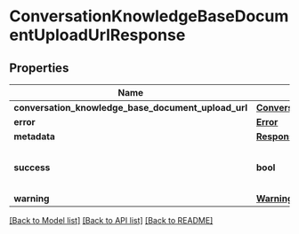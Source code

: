# ConversationKnowledgeBaseDocumentUploadUrlResponse

## Properties
Name | Type | Description | Notes
------------ | ------------- | ------------- | -------------
**conversation_knowledge_base_document_upload_url** | [**ConversationKnowledgeBaseDocumentUploadUrl**](ConversationKnowledgeBaseDocumentUploadUrl.md) |  | [optional] 
**error** | [**Error**](Error.md) |  | [optional] 
**metadata** | [**ResponseMetadata**](ResponseMetadata.md) |  | [optional] 
**success** | **bool** | Indicates if API call was successful | [optional] 
**warning** | [**Warning**](Warning.md) |  | [optional] 

[[Back to Model list]](../README.md#documentation-for-models) [[Back to API list]](../README.md#documentation-for-api-endpoints) [[Back to README]](../README.md)


